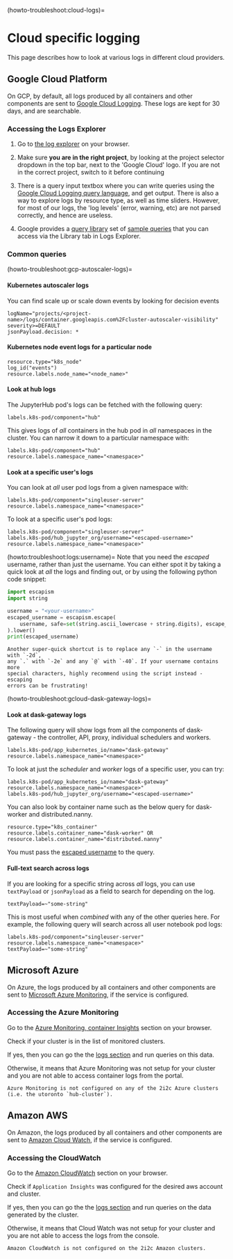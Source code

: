 (howto-troubleshoot:cloud-logs)=

# Cloud specific logging

This page describes how to look at various logs in different cloud providers.

## Google Cloud Platform

On GCP, by default, all logs produced by all containers and other components
are sent to [Google Cloud Logging](https://cloud.google.com/logging). These
logs are kept for 30 days, and are searchable.

### Accessing the Logs Explorer

1. Go to [the log explorer](https://console.cloud.google.com/logs/query)
   on your browser.

2. Make sure **you are in the right project**, by looking at the project selector
   dropdown in the top bar, next to the 'Google Cloud' logo. If you are not in
   the correct project, switch to it before continuing

3. There is a query input textbox where you can write queries using the
   [Google Cloud Logging query language](https://cloud.google.com/logging/docs/view/logging-query-language),
   and get output. There is also a way to explore logs by resource type, as well
   as time sliders. However, for most of our logs, the 'log levels' (error, warning, etc)
   are not parsed correctly, and hence are useless.

4. Google provides a [query library](https://cloud.google.com/logging/docs/view/query-library) set of [sample queries](https://cloudlogging.app.goo.gl/Ad7B8hjFHpj6X7rT8) that you can access via the Library tab in Logs Explorer.


### Common queries

(howto-troubleshoot:gcp-autoscaler-logs)=
#### Kubernetes autoscaler logs

You can find scale up or scale down events by looking for decision events

```
logName="projects/<project-name>/logs/container.googleapis.com%2Fcluster-autoscaler-visibility" severity>=DEFAULT
jsonPayload.decision: *
```

#### Kubernetes node event logs for a particular node

```
resource.type="k8s_node"
log_id("events")
resource.labels.node_name="<node_name>"
```

#### Look at hub logs

The JupyterHub pod's logs can be fetched with the following query:

```
labels.k8s-pod/component="hub"
```

This gives logs of *all* containers in the hub pod in *all* namespaces in the
cluster. You can narrow it down to a particular namespace with:


```
labels.k8s-pod/component="hub"
resource.labels.namespace_name="<namespace>"
```


#### Look at a specific user's logs

You can look at *all* user pod logs from a given namespace with:

```
labels.k8s-pod/component="singleuser-server"
resource.labels.namespace_name="<namespace>"
```

To look at a specific user's pod logs:

```
labels.k8s-pod/component="singleuser-server"
labels.k8s-pod/hub_jupyter_org/username="<escaped-username>"
resource.labels.namespace_name="<namespace>"
```

(howto:troubleshoot:logs:username)=
Note that you need the *escaped* username, rather than just the username. You can
either spot it by taking a quick look at *all* the logs and finding out, or by
using the following python code snippet:

```python
import escapism
import string

username = "<your-username>"
escaped_username = escapism.escape(
    username, safe=set(string.ascii_lowercase + string.digits), escape_char="-"
).lower()
print(escaped_username)
```

```{tip}
Another super-quick shortcut is to replace any `-` in the username with `-2d`,
any `.` with `-2e` and any `@` with `-40`. If your username contains more
special characters, highly recommend using the script instead - escaping
errors can be frustrating!
```

(howto-troubleshoot:gcloud-dask-gateway-logs)=
#### Look at dask-gateway logs

The following query will show logs from all the components of dask-gateway -
the controller, API, proxy, individual schedulers and workers.

```
labels.k8s-pod/app_kubernetes_io/name="dask-gateway"
resource.labels.namespace_name="<namespace>"
```

To look at just the *scheduler* and *worker* logs of a specific user, you can
try:

```
labels.k8s-pod/app_kubernetes_io/name="dask-gateway"
resource.labels.namespace_name="<namespace>"
labels.k8s-pod/hub_jupyter_org/username="<escaped-username>"
```

You can also look by container name such as the below query for dask-worker and distributed.nanny. 

```
resource.type="k8s_container"
resource.labels.container_name="dask-worker" OR resource.labels.container_name="distributed.nanny"
```

You must pass the [escaped username](howto:troubleshoot:logs:username) to the
query.

#### Full-text search across logs

If you are looking for a specific string across *all* logs, you can
use `textPayload` or `jsonPayload` as a field to search for depending on the log.

```
textPayload=~"some-string"
```

This is most useful when *combined* with any of the other queries here. For
example, the following query will search across all user notebook pod logs:

```
labels.k8s-pod/component="singleuser-server"
resource.labels.namespace_name="<namespace>"
textPayload=~"some-string"
```

## Microsoft Azure

On Azure, the logs produced by all containers and other components are sent to [Microsoft Azure Monitoring](https://learn.microsoft.com/en-us/azure/azure-monitor/overview), if the service is configured.

### Accessing the Azure Monitoring

Go to the [Azure Monitoring, container Insights](https://portal.azure.com/#view/Microsoft_Azure_Monitoring/AzureMonitoringBrowseBlade/~/containerInsights) section on your browser.

Check if your cluster is in the list of monitored clusters.

If yes, then you can go the the [logs section](https://portal.azure.com/#view/Microsoft_Azure_Monitoring/AzureMonitoringBrowseBlade/~/logs) and run queries on this data.

Otherwise, it means that Azure Monitoring was not setup for your cluster and you are not able to access container logs from the portal.

```{note}
Azure Monitoring is not configured on any of the 2i2c Azure clusters (i.e. the utoronto `hub-cluster`).
```

## Amazon AWS

On Amazon, the logs produced by all containers and other components are sent to [Amazon Cloud Watch](https://aws.amazon.com/cloudwatch), if the service is configured.

### Accessing the CloudWatch

Go to the [Amazon CloudWatch](https://console.aws.amazon.com/cloudwatch) section on your browser.

Check if `Application Insights` was configured for the desired aws account and cluster.

If yes, then you can go the the [logs section](https://ca-central-1.console.aws.amazon.com/cloudwatch/home?region=ca-central-1#logsV2:logs-insights) and run queries on the data generated by the cluster.

Otherwise, it means that Cloud Watch was not setup for your cluster and you are not able to access the logs from the console.

```{note}
Amazon CloudWatch is not configured on the 2i2c Amazon clusters.
```